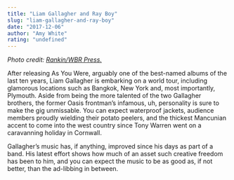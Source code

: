 ```yaml
---
title: "Liam Gallagher and Ray Boy"
slug: "liam-gallagher-and-ray-boy"
date: "2017-12-06"
author: "Amy White"
rating: "undefined"
---
```


_Photo credit: [Rankin/WBR Press.](http://press.wbr.com/liamgallagher)_

After releasing As You Were, arguably one of the best-named albums of the last ten years, Liam Gallagher is embarking on a world tour, including glamorous locations such as Bangkok, New York and, most importantly, Plymouth. Aside from being the more talented of the two Gallagher brothers, the former Oasis frontman’s infamous, uh, personality is sure to make the gig unmissable. You can expect waterproof jackets, audience members proudly wielding their potato peelers, and the thickest Mancunian accent to come into the west country since Tony Warren went on a caravanning holiday in Cornwall.

Gallagher’s music has, if anything, improved since his days as part of a band. His latest effort shows how much of an asset such creative freedom has been to him, and you can expect the music to be as good as, if not better, than the ad-libbing in between.
